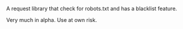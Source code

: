 A request library that check for robots.txt and has a blacklist feature.

Very much in alpha.  Use at own risk.